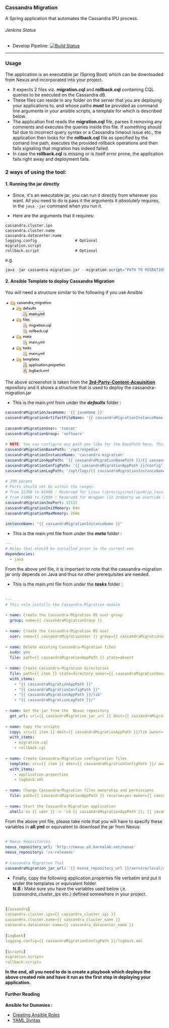 ### Cassandra Migration

A Spring application that automates the Cassandra IPU process.  

###### Jenkins Status
- Develop Pipeline: [![Build Status](http://jenkins.karmalab.net/jenkins/job/Cassandra-Migration.DEV_LANE.build/badge/icon)](http://jenkins.karmalab.net/jenkins/job/Cassandra-Migration.DEV_LANE.build/)

___

### Usage

The application is an executable jar (Spring Boot) which can be downloaded from Nexus and incorporated into your project.

* It expects 2 files viz. <b>migration.cql</b> and <b>rollback.cql</b> containing CQL queries to be executed on the Cassandra dB.
* These files can reside in any folder on the server that you are deploying your applications to, and whose paths <b><i>must</i></b> be provided as command line arguments in your ansible scripts, a template for which is described below.
* The application first reads the <b>migration.cql</b> file, parses it removing any comments and executes the queries inside this file. If something should fail due to incorrect query syntax or a Cassandra timeout issue etc., the application then looks for the <b>rollback.cql</b> file as specified by the comand line path, executes the provided rollback operations and then fails signaling that migration has indeed failed.
* In case the <b>rollback.cql</b> is missing or is itself error prone, the application fails right away and deployment fails.


### 2 ways of using the tool: 

#### 1. Running the jar directly

* Since, it's an executable jar, you can run it directly from wherever you want. All you need to do is pass it the arguments it <i>absolutely</i> requires, in the `java -jar` command when you run it.

* Here are the arguments that it requires:

``` 
cassandra.cluster.ips
cassandra.cluster.name
cassandra.datacenter.name
logging.config                 # Optional
migration.script
rollback.script                # Optional
```

e.g.

```Java
java -jar cassandra-migration.jar --migration.script="PATH TO MIGRATION SCRIPT" --cassandra.cluster.ips="<A COMMA SEPARATED LIST OF CASSANDRA IPs>" --cassandra.cluster.name="<CLUSTER NAME>" --cassandra.datacenter.name="<DC NAME>"  
```



#### 2. Ansible Template to deploy Cassandra Migration

You will need a structure similar to the following if you use Ansible

![Ansible](/docs/Ansible_structure_2.PNG? "Ansible structure")

The above screenshot is taken from the <b>[3rd-Party-Content-Acquisition](https://ewegithub.sb.karmalab.net/ContentSystems/3rdparty-content-acquisition)</b> repository and it shows a structure that is used to deploy the cassandra-migration.jar  

* This is the main.yml from under the <b><i>defaults</i></b> folder :
 
```yml
cassandraMigrationJavaHome: '{{ javaHome }}'
cassandraMigrationArtifactFileName: '{{ cassandraMigrationInstanceName }}.jar'

cassandraMigrationUser: 'tomcat'
cassandraMigrationGroup: 'software'

# NOTE: You can configure any path you like for the BasePath here. This is just an example. 
cassandraMigrationBasePath: '/opt/expedia' 
cassandraMigrationInstanceName: 'cassandra-migration'
cassandraMigrationAppPath: '{{ cassandraMigrationBasePath }}/{{ cassandraMigrationInstanceName }}'
cassandraMigrationConfigPath: '{{ cassandraMigrationAppPath }}/config'
cassandraMigrationLogPath: '/opt/logs/{{ cassandraMigrationInstanceName }}'

# JVM params
# Ports should not be within the ranges:
# from 32768 to 61000 : Reserved for Linux (/proc/sys/net/ipv4/ip_local_port_range)
# from 31000 to 31999 : Reserved for Wrapper (in 3rdparty we override the default range)
cassandraMigrationJmxPort: 22132
cassandraMigrationInitMemory: 64m
cassandraMigrationMaxMemory: 256m

instanceName: "{{ cassandraMigrationInstanceName }}"

```

* This is the main.yml file from under the <b><i>meta</i></b> folder :

```yml
---
# Roles that should be installed prior to the current one
dependencies:
  - java

```

From the above yml file, it is important to note that the cassandra-migration jar only depends on Java and thus no other prerequisites are needed.  


* This is the main.yml file from under the <b><i>tasks</i></b> folder :

```yml

---
# This role installs the Cassandra-Migration module

- name: Create the Cassandra-Migration OS user group
  group: name={{ cassandraMigrationGroup }}

- name: Create the Cassandra-Migration OS user
  user: name={{ cassandraMigrationUser }} group={{ cassandraMigrationGroup }}

- name: Delete existing Cassandra-Migration files
  sudo: yes
  file: path={{ cassandraMigrationAppPath }} state=absent

- name: Create Cassandra-Migration directories
  file: path={{ item }} state=directory owner={{ cassandraMigrationUser }} group={{ cassandraMigrationGroup }} mode=0755 recurse=yes
  with_items:
    - "{{ cassandraMigrationAppPath }}"                   
    - "{{ cassandraMigrationConfigPath }}"
    - "{{ cassandraMigrationAppPath }}/lib"
    - "{{ cassandraMigrationLogPath }}/"    

- name: Get the jar from the  Nexus repository  
  get_url: url={{ cassandraMigration_jar_url }} dest={{ cassandraMigrationAppPath }}/lib/{{ cassandraMigrationInstanceName }}.jar force="yes" owner={{ cassandraMigrationUser }} group={{ cassandraMigrationGroup }} mode=0755

- name: Copy the scripts
  copy: src={{ item }} dest={{ cassandraMigrationAppPath }}/lib owner={{ cassandraMigrationUser }} group={{ cassandraMigrationGroup }} mode=0755
  with_items:
    - migration.cql
    - rollback.cql

- name: Create Cassandra-Migration configuration files
  template: src={{ item }} dest={{ cassandraMigrationConfigPath }}/ owner={{ cassandraMigrationUser }} group={{ cassandraMigrationGroup }}
  with_items:
    - application.properties
    - logback.xml
    
- name: Change Cassandra-Migration files ownership and permissions
  file: path={{ cassandraMigrationAppPath }} recurse=yes owner={{ cassandraMigrationUser }} group={{ cassandraMigrationGroup }} mode=755

- name: Start the Cassandra-Migration application
  shell: su {{ user }} -c 'cd {{ cassandraMigrationAppPath }}; {{ javaHome }}/bin/java -jar lib/cassandra-migration.jar --migration.script="{{ cassandraMigrationAppPath }}/lib/migration.cql" --rollback.script="{{ cassandraMigrationAppPath }}/lib/rollback.cql" '

```

From the above yml file, please take note that you will have to specify these variables in <b>all.yml</b> or equivalent to download the jar from Nexus:

```yml

# Nexus Repositories
nexus_repository_url: 'http://nexus.sb.karmalab.net/nexus'
nexus_repository: 'cs-releases'

# Cassandra Migration Tool
cassandraMigration_jar_url: '{{ nexus_repository_url }}/service/local/artifact/maven/content?r={{ nexus_repository }}&g=com.expedia.content.migration&a=cassandra-migration&e=jar&v=LATEST '


```  
  
* Finally, copy the following application.properties file verbatim and put it under the templates or equivalent folder.  
  <b>N.B :</b> Make sure you have the variables used below i,e.(<i>cassandra_cluster_ips</i> etc.) defined somewhere in your                   project.

```yaml

[Cassandra]
cassandra.cluster.ips={{ cassandra_cluster_ips }}
cassandra.cluster.name={{ cassandra_cluster_name }}
cassandra.datacenter.name={{ cassandra_datacenter_name }}

[Logback]
logging.config={{ cassandraMigrationConfigPath }}/logback.xml

[Scripts]
migration.script=
rollback.script=

```  


**In the end, all you need to do is create a playbook which deploys the above created role and have it run as the first step in deploying your application.**  

#### Further Reading
**Ansible for Dummies :**

* [Creating Ansible Roles](http://www.azavea.com/blogs/labs/2014/10/creating-ansible-roles-from-scratch-part-1/)
* [YAML Syntax](https://docs.ansible.com/YAMLSyntax.html)
